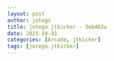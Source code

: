 ```yaml
---
layout: post
author: jotego
title: jotego.jtkicker - 3eb462a
date: 2025-10-31
categories: [Arcade, jtkicker]
tags: [jotego.jtkicker]
---
```


